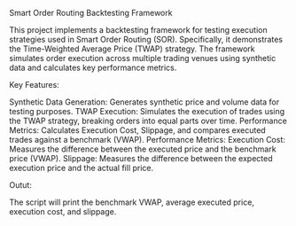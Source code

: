 Smart Order Routing Backtesting Framework

This project implements a backtesting framework for testing execution strategies used in Smart Order Routing (SOR). 
Specifically, it demonstrates the Time-Weighted Average Price (TWAP) strategy. The framework simulates order execution across multiple trading venues using synthetic data and calculates key performance metrics.

Key Features:

Synthetic Data Generation: Generates synthetic price and volume data for testing purposes.
TWAP Execution: Simulates the execution of trades using the TWAP strategy, breaking orders into equal parts over time.
Performance Metrics: Calculates Execution Cost, Slippage, and compares executed trades against a benchmark (VWAP).
Performance Metrics:
Execution Cost: Measures the difference between the executed price and the benchmark price (VWAP).
Slippage: Measures the difference between the expected execution price and the actual fill price.

Outut:

The script will print the benchmark VWAP, average executed price, execution cost, and slippage.
